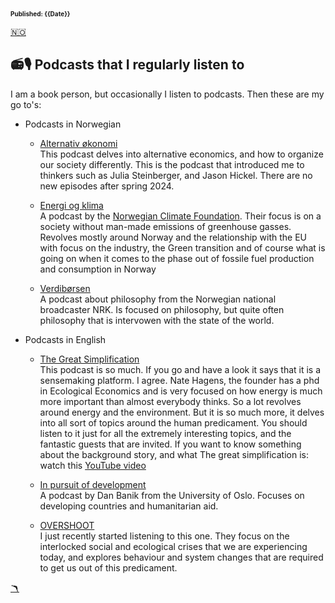 <head>  
    <link rel="stylesheet" href="styles.css">
</head>

<font size="1">**Published: {{Date}}**</font>

<a href="podcaster.md" class="flag-link">🇳🇴</a>

## 📻🎙️ Podcasts that I regularly listen to</h2>

I am a book person, but occasionally I listen to podcasts. Then these are my go to's:

- Podcasts in Norwegian
  - [Alternativ økonomi](https://alternativokonomi.no/)<br>
    This podcast delves into alternative economics, and how to organize our society differently. This is the podcast that introduced me to thinkers such as Julia Steinberger, and Jason Hickel. There are no new episodes after spring 2024.

  - [Energi og klima](https://www.energiogklima.no/podkast)<br>
    A podcast by the [Norwegian Climate Foundation](https://www.klimastiftelsen.no/). Their focus is on a society without man-made emissions of greenhouse gasses. Revolves mostly around Norway and the relationship with the EU with focus on the industry, the Green transition and of course what is going on when it comes to the phase out of fossile fuel production and consumption in Norway

  - [Verdibørsen](https://radio.nrk.no/podkast/verdiboersen)<br>
    A podcast about philosophy from the Norwegian national broadcaster NRK. Is focused on philosophy, but quite often philosophy that is intervowen with the state of the world.

- Podcasts in English
  - [The Great Simplification](https://www.thegreatsimplification.com/podcast)<br>
    This podcast is so much. If you go and have a look it says that it is a sensemaking platform. I agree. Nate Hagens, the founder has a phd in Ecological Economics and is very focused on how energy is much more important than almost everybody thinks. So a lot revolves around energy and the environment. But it is so much more, it delves into all sort of topics around the human predicament. You should listen to it just for all the extremely interesting topics, and the fantastic guests that are invited. If you want to know something about the background story, and what The great simplification is: watch this [YouTube video](https://www.youtube.com/watch?v=-xr9rIQxwj4)

  - [In pursuit of development](https://in-pursuit-of-development.simplecast.com/)<br>
    A podcast by Dan Banik from the University of Oslo. Focuses on developing countries and humanitarian aid.

  - [OVERSHOOT](https://podcasts.apple.com/us/podcast/overshoot-shrink-toward-abundance/id1038456636)<br>
    I just recently started listening to this one. They focus on the interlocked social and ecological crises that we are experiencing today, and explores behaviour and system changes that are required to get us out of this predicament.

<a href="index_english.md" class="boom-link">🪃</a>
